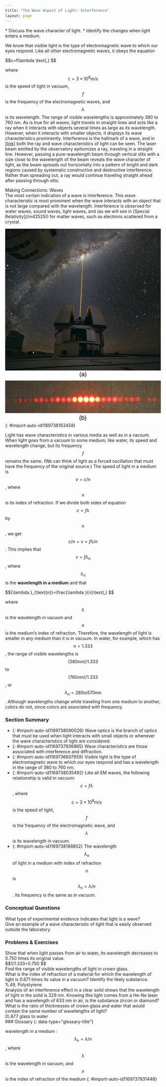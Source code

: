 ```yaml
---
title: "The Wave Aspect of Light: Interference"
layout: page
---
```



<div data-type="abstract" markdown="1">
* Discuss the wave character of light.
* Identify the changes when light enters a medium.

</div>

We know that visible light is the type of electromagnetic wave to which our eyes respond. Like all other electromagnetic waves, it obeys the equation

<div data-type="equation" id="eip-319">
 $$c=f\lambda \text{,} $$
</div>

where  $$c=3 \times 10^{8}  \text{m/s} $$
 is the speed of light in vacuum,  $$f $$
 is the frequency of the electromagnetic waves, and  $$\lambda  $$
 is its wavelength. The range of visible wavelengths is approximately 380 to 760 nm. As is true for all waves, light travels in straight lines and acts like a ray when it interacts with objects several times as large as its wavelength. However, when it interacts with smaller objects, it displays its wave characteristics prominently. Interference is the hallmark of a wave, and in [\[link\]](#import-auto-id1169738163458) both the ray and wave characteristics of light can be seen. The laser beam emitted by the observatory epitomizes a ray, traveling in a straight line. However, passing a pure-wavelength beam through vertical slits with a size close to the wavelength of the beam reveals the wave character of light, as the beam spreads out horizontally into a pattern of bright and dark regions caused by systematic constructive and destructive interference. Rather than spreading out, a ray would continue traveling straight ahead after passing through slits.

<div data-type="note" data-has-label="true" data-label="" markdown="1">
<div data-type="title">
Making Connections: Waves
</div>
The most certain indication of a wave is interference. This wave characteristic is most prominent when the wave interacts with an object that is not large compared with the wavelength. Interference is observed for water waves, sound waves, light waves, and (as we will see in [Special Relativity](/m42525)) for matter waves, such as electrons scattered from a crystal.

</div>

 ![Part a of the figure shows a thin bright orange laser beam emitted from an observatory traveling in a straight line up into a starry sky. Part b of the figure shows a horizontal pattern of orange red spots produced when a laser beam has passed through a grid of slits. The central spot is the brightest and the spots get dimmer as you move away from the center..](../resources/Figure_28_01_01a.jpg "(a) The laser beam emitted by an observatory acts like a ray, traveling in a straight line. This laser beam is from the Paranal Observatory of the European Southern Observatory. (credit: Yuri Beletsky, European Southern Observatory) (b) A laser beam passing through a grid of vertical slits produces an interference pattern&#x2014;characteristic of a wave. (credit: Shim'on and Slava Rybka, Wikimedia Commons)"){: #import-auto-id1169738163458}

Light has wave characteristics in various media as well as in a vacuum. When light goes from a vacuum to some medium, like water, its speed and wavelength change, but its frequency  $$f $$
 remains the same. (We can think of light as a forced oscillation that must have the frequency of the original source.) The speed of light in a medium is  $$v=c/n $$
, where  $$n $$
 is its index of refraction. If we divide both sides of equation  $$c=f\lambda  $$
 by  $$n $$
, we get  $$c/n=v=f\lambda /n $$
. This implies that  $$v=f{\lambda }_{\text{n}} $$
, where  $${\lambda }_{\text{n}} $$
 is the **wavelength in a medium** and that

<div data-type="equation" id="eip-272">
 $${\lambda }_{\text{n}}=\frac{\lambda }{n}\text{,} $$
</div>

where  $$\lambda  $$
 is the wavelength in vacuum and  $$n $$
 is the medium’s index of refraction. Therefore, the wavelength of light is smaller in any medium than it is in vacuum. In water, for example, which has  $$n=1.333 $$
, the range of visible wavelengths is  $$\left(380 \text{nm}\right)\text{/1}\text{.}333 $$
 to  $$\left(760 \text{nm}\right)\text{/1}\text{.}333 $$
, or  $${\lambda }_{\text{n}}=285 \text{to} 570 \text{nm} $$
. Although wavelengths change while traveling from one medium to another, colors do not, since colors are associated with frequency.

### Section Summary

* {: #import-auto-id1169738090026} Wave optics is the branch of optics that must be used when light interacts with small objects or whenever the wave characteristics of light are considered.
* {: #import-auto-id1169737936965} Wave characteristics are those associated with interference and diffraction.
* {: #import-auto-id1169736607959} Visible light is the type of electromagnetic wave to which our eyes respond and has a wavelength in the range of 380 to 760 nm.
* {: #import-auto-id1169738035492} Like all EM waves, the following relationship is valid in vacuum:
   $$c=f\lambda  $$
    , where
   $$c=3 \times 10^{8}  \text{m/s} $$
    is the speed of light,
   $$f $$
    is the frequency of the electromagnetic wave, and
   $$\lambda  $$
    is its wavelength in vacuum.
* {: #import-auto-id1169738188802} The wavelength
   $${\lambda }_{\text{n}} $$
    of light in a medium with index of refraction
   $$n $$
    is
   $${\lambda }_{\text{n}}=\lambda /n $$
    . Its frequency is the same as in vacuum.

### Conceptual Questions

<div data-type="exercise" data-element-type="conceptual-questions">
<div data-type="problem" markdown="1">
What type of experimental evidence indicates that light is a wave?

</div>
</div>

<div data-type="exercise" data-element-type="conceptual-questions">
<div data-type="problem" markdown="1">
Give an example of a wave characteristic of light that is easily observed outside the laboratory.

</div>
</div>

### Problems &amp; Exercises

<div data-type="exercise" data-element-type="problems-exercises">
<div data-type="problem" markdown="1">
Show that when light passes from air to water, its wavelength decreases to 0.750 times its original value.

</div>
<div data-type="solution" markdown="1">
 $$1/1.333=0.750 $$
</div>
</div>

<div data-type="exercise" data-element-type="problems-exercises">
<div data-type="problem" markdown="1">
Find the range of visible wavelengths of light in crown glass.

</div>
</div>

<div data-type="exercise" data-element-type="problems-exercises">
<div data-type="problem" markdown="1">
What is the index of refraction of a material for which the wavelength of light is 0.671 times its value in a vacuum? Identify the likely substance.

</div>
<div data-type="solution" markdown="1">
1\.49, Polystyrene

</div>
</div>

<div data-type="exercise" data-element-type="problems-exercises">
<div data-type="problem" markdown="1">
Analysis of an interference effect in a clear solid shows that the wavelength of light in the solid is 329 nm. Knowing this light comes from a He-Ne laser and has a wavelength of 633 nm in air, is the substance zircon or diamond?

</div>
</div>

<div data-type="exercise" data-element-type="problems-exercises">
<div data-type="problem" markdown="1">
What is the ratio of thicknesses of crown glass and water that would contain the same number of wavelengths of light?

</div>
<div data-type="solution" markdown="1">
0\.877 glass to water

</div>
</div>

<div data-type="glossary" markdown="1">
### Glossary
{: data-type="glossary-title"}

wavelength in a medium
:  $${\lambda }_{\text{n}}=\lambda /n $$
    , where
   $$\lambda  $$
    is the wavelength in vacuum, and
   $$n $$
    is the index of refraction of the medium
{: #import-auto-id1169737931448}

</div>
